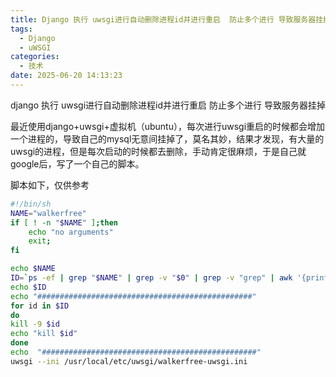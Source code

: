 ```yaml
---
title: Django 执行 uwsgi进行自动删除进程id并进行重启  防止多个进行 导致服务器挂掉
tags:
  - Django
  - uWSGI
categories:
  - 技术
date: 2025-06-20 14:13:23
---
```


django 执行 uwsgi进行自动删除进程id并进行重启  防止多个进行 导致服务器挂掉

最近使用django+uwsgi+虚拟机（ubuntu），每次进行uwsgi重启的时候都会增加一个进程的，导致自己的mysql无意间挂掉了，莫名其妙，结果才发现，有大量的uwsgi的进程，但是每次启动的时候都去删除，手动肯定很麻烦，于是自己就google后，写了一个自己的脚本。

脚本如下，仅供参考

```bash
#!/bin/sh
NAME="walkerfree"
if [ ! -n "$NAME" ];then
    echo "no arguments"
    exit;
fi

echo $NAME
ID=`ps -ef | grep "$NAME" | grep -v "$0" | grep -v "grep" | awk '{print $2}'`
echo $ID
echo "################################################"
for id in $ID
do
kill -9 $id
echo "kill $id"
done
echo  "################################################"
uwsgi --ini /usr/local/etc/uwsgi/walkerfree-uwsgi.ini
```

